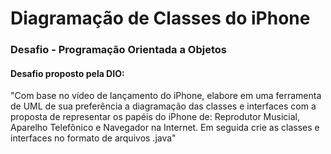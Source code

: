 # Diagramação de Classes do iPhone

### Desafio - Programação Orientada a Objetos

#### Desafio proposto pela DIO:

"Com base no vídeo de lançamento do iPhone, elabore em uma ferramenta de UML de sua preferência a diagramação das classes e interfaces com a proposta de representar os papéis do iPhone de: Reprodutor Musicial, Aparelho Telefônico e Navegador na Internet. Em seguida crie as classes e interfaces no formato de arquivos .java"
